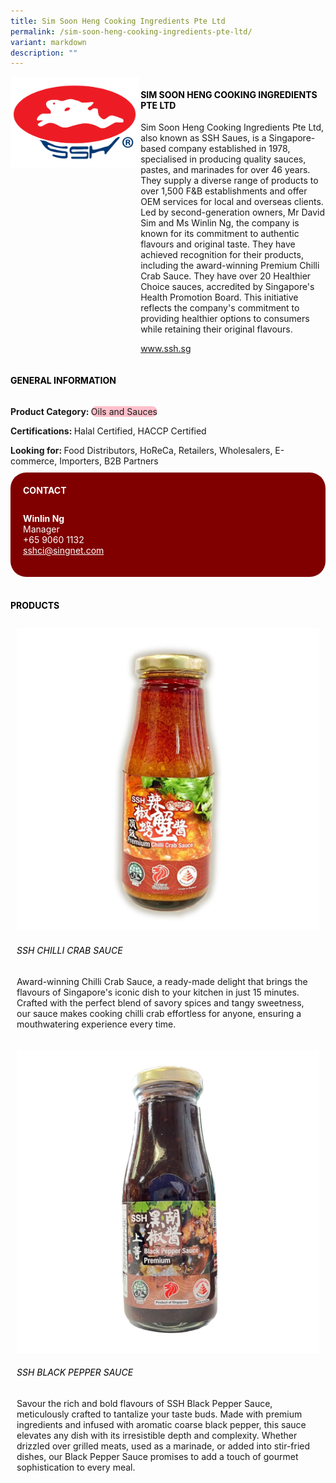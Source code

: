 ```yaml
---
title: Sim Soon Heng Cooking Ingredients Pte Ltd
permalink: /sim-soon-heng-cooking-ingredients-pte-ltd/
variant: markdown
description: ""
---
```

<div class="flex-paragraph">
	<div style="display: flex; flex-wrap: wrap;" class="flex-container">
		<div style="flex: 1 1 40%; display: block;" class="card sgds">
			<img src="/images/Sim%20Soon%20Heng/sim_soon_heng_logo.png">
		</div>
		<div style="flex: 1 1 58%; display: block; margin-left: 3px" class="card-sgds">
			<h4 style="text-transform: uppercase; color: black;"><b>Sim Soon Heng Cooking Ingredients Pte Ltd</b></h4>
			<p>Sim Soon Heng Cooking Ingredients Pte Ltd, also known as SSH Saues, is a Singapore-based company established in 1978, specialised in producing quality sauces, pastes, and marinades for over 46 years. They supply a diverse range of products to over 1,500 F&amp;B establishments and offer OEM services for local and overseas clients. Led by second-generation owners, Mr David Sim and Ms Winlin Ng, the company is known for its commitment to authentic flavours and original taste. They have achieved recognition for their products, including the award-winning Premium Chilli Crab Sauce. They have over 20 Healthier Choice sauces, accredited by Singapore's Health Promotion Board. This initiative reflects the company's commitment to providing healthier options to consumers while retaining their original flavours.</p>
			<p><a target="_blank" href="https://www.ssh.sg">www.ssh.sg</a></p>
		</div>
	</div>
</div>

<h4 style="text-transform: uppercase; color: black;">
	<b>General Information</b>
</h4>
<div style="display: flex; flex-wrap: wrap;" class="flex-container">
	<div style="flex: 1 1 65%; display: block; align-self: stretch" class="card sgds">
		<div class="flex-paragraph">
			<p>
				<b>Product Category: </b>
				<span style="background-color: pink; border-radius: 10px;">Oils and Sauces</span>
			</p>
			<p>
				<b>Certifications: </b>Halal Certified, HACCP Certified
			</p>
			<p style="margin-bottom: 10px;">
				<b>Looking for: </b>Food Distributors, HoReCa, Retailers, Wholesalers, E-commerce, Importers, B2B Partners
			</p>
		</div>
	</div>
	<div style="flex: 1 1 35%; padding: 10px; display: block; background-color: maroon; border-radius: 25px; align-self: center;" class="card sgds">
		<h4 style="color: white; margin-top: 10px; margin-left: 10px;">CONTACT</h4>
		<div class="flex-paragraph">
			<p style="padding: 10px; color: white;">
				<b>Winlin Ng</b>
				<br>Manager<br>+65 9060 1132<br>
				<a style="color: white;" href="mailto:sshci@singnet.com">sshci@singnet.com</a>
			</p>
		</div>
	</div>
</div>
<br>
<h4 style="text-transform: uppercase; color: black;">
	<b>Products</b>
</h4>
<div style="display: flex; flex-wrap: wrap;">
	<div style="flex: 1 1 47%; margin: 10px; display: block;" class="card sgds">
		<div style="display: block;" class="flex-image">
			<img src="/images/Sim%20Soon%20Heng/sim_soon_heng_product_01.jpg">
		</div>
		<div class="flex-paragraph">
			<h6 style="text-transform: uppercase; color: black;">SSH Chilli Crab Sauce</h6>
			<p>Award-winning Chilli Crab Sauce, a ready-made delight that brings the flavours of Singapore's iconic dish to your kitchen in just 15 minutes. Crafted with the perfect blend of savory spices and tangy sweetness, our sauce makes cooking chilli crab effortless for anyone, ensuring a mouthwatering experience every time.</p>
		</div>
	</div>
	<div style="flex: 1 1 47%; margin: 10px; display: block;" class="card sgds">
		<div style="display: block;" class="flex-image">
			<img src="/images/Sim%20Soon%20Heng/sim_soon_heng_product_02.jpg">
		</div>
		<div class="flex-paragraph">
			<h6 style="text-transform: uppercase; color: black;">SSH Black Pepper Sauce</h6>
			<p>Savour the rich and bold flavours of SSH Black Pepper Sauce, meticulously crafted to tantalize your taste buds. Made with premium ingredients and infused with aromatic coarse black pepper, this sauce elevates any dish with its irresistible depth and complexity. Whether drizzled over grilled meats, used as a marinade, or added into stir-fried dishes, our Black Pepper Sauce promises to add a touch of gourmet sophistication to every meal.</p>
		</div>
	</div>
</div>